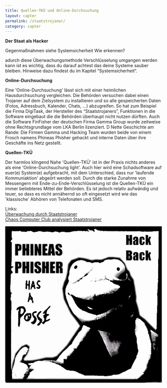 ```yaml
---
title: Quellen-TKÜ und Online-Durchsuchung
layout: capter
permalink: /staatstrojaner/
category: capter
---
```

__Der Staat als Hacker__

Gegenmaßnahmen siehe Systemsicherheit
Wie erkennen?

adurch diese Überwachungsmethode Verschlüsselung umgangen werden kann ist es wichtig, dass du darauf achtest das deine Systeme sauber bleiben. Hinweise dazu findest du im Kapitel “Systemsicherheit“.

__Online-Durchsuchung__

Eine 'Online-Durchsuchung' lässt sich mit einer heimlichen Hausdurchsuchung vergleichen. Die Behörden versuchen dabei einen Trojaner auf dem Zielsystem zu installieren und so alle gespeicherten Daten (Fotos, Adressbuch, Kalender, Chats, ...) abzugreifen. So hat zum Beispiel die Firma DigiTask, der Hersteller des “Staatstrojaners”, Funktionen in die Software eingebaut die die Behörden überhaupt nicht nutzen dürften. Auch die Software FinFisher der deutschen Firma Gamma Group wurde zeitweise ohne Rechtsgrundlage vom LKA Berlin lizenziert. D Nette Geschichte am Rande: Die Firmen Gamma und Hacking Team wurden beide von einem Frosch namens Phineas Phisher gehackt und interne Daten über ihre Geschäfte ins Netz gestellt.

__Quellen-TKÜ__

Der harmlos klingend Nahe 'Quellen-TKÜ' ist in der Praxis nichts anderes als eine 'Online-Durchsuchung light'. Auch hier wird eine Schadsoftware auf euer(e) System(e) aufgebracht, mit dem Unterschied, dass nur 'laufende Kommuniaktion' abgeört werden soll. Durch die starke Zunahme von Messengern mit Ende-zu-Ende-Verschlüsselung ist die Quellen-TKÜ ein immer beliebteres Mittel der Behörden. Es ist jedoch relativ aufwändig und teuer, so dass es nicht annähernd so oft eingesetzt wird wie das 'klassische' Abhören von Telefonaten und SMS.

Links:<br>
[Überwachung durch Staatstrojaner](https://youtu.be/8REBKuFGfk8)<br>
[Chaos Computer Club analysiert Staatstrojaner](https://www.ccc.de/de/updates/2011/staatstrojaner)

![](/assets/posts/phineas.jpg)
